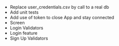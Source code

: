 - Replace user_credentials.csv by call to a real db
- Add unit tests
- Add use of token to close App and stay connected
- Screen
- Login Validators
- Login feature
- Sign Up Validators